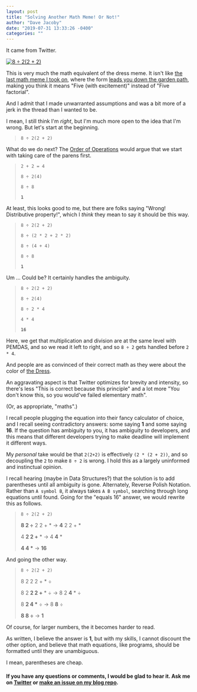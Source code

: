 ```yaml
---
layout: post
title: "Solving Another Math Meme! Or Not!"
author: "Dave Jacoby"
date: "2019-07-31 13:33:26 -0400"
categories: ""
---
```


It came from Twitter.

[![ 8 ÷ 2(2 + 2) ](https://jacoby.github.io/images/math_meme_2.jpg)
](https://twitter.com/pjmdolI/status/1155598050959745026)

This is very much the math equivalent of the dress meme. It isn't like [the last math meme I took on](https://jacoby.github.io/math/2018/02/19/solving-a-math-meme.html), where the form [leads you down the garden path](https://en.wiktionary.org/wiki/lead_someone_down_the_garden_path), making you think it means "Five (with excitement)" instead of "Five factorial".

And I admit that I made unwarranted assumptions and was a bit more of a jerk in the thread than I wanted to be.

I mean, I still think I'm _right_, but I'm much more open to the idea that I'm wrong. But let's start at the beginning.

> `8 ÷ 2(2 + 2)`

What do we do next? The [Order of Operations](https://en.wikipedia.org/wiki/Order_of_operations) would argue that we start with taking care of the parens first.

> `2 + 2 = 4`
>
> `8 ÷ 2(4)`
>
> `8 ÷ 8`
>
> **`1`**

At least, this looks good to me, but there are folks saying "Wrong! Distributive property!", which I _think_ they mean to say it should be this way.

> `8 ÷ 2(2 + 2)`
>
> `8 ÷ (2 * 2 + 2 * 2)`
>
> `8 ÷ (4 + 4)`
>
> `8 ÷ 8`
>
> **`1`**

Um ... Could be? It certainly handles the ambiguity.

> `8 ÷ 2(2 + 2)`
>
> `8 ÷ 2(4)`
>
> `8 ÷ 2 * 4`
>
> `4 * 4`
>
> **`16`**

Here, we get that multiplication and division are at the same level with PEMDAS, and so we read it left to right, and so `8 ÷ 2` gets handled before `2 * 4`.

And people are as convinced of their correct math as they were about the color of [the Dress](https://en.wikipedia.org/wiki/The_dress).

An aggravating aspect is that Twitter optimizes for brevity and intensity, so there's less "This is correct because this principle" and a lot more "You don't know this, so you would've failed elementary math".

(Or, as appropriate, "maths".)

I recall people plugging the equation into their fancy calculator of choice, and I recall seeing contradictory answers: some saying **1** and some saying **16**. If the question has ambiguity to you, it has ambiguity to developers, and this means that different developers trying to make deadline will implement it different ways.

My _personal_ take would be that `2(2+2)` is effectively `(2 * (2 + 2))`, and so decoupling the `2` to make `8 ÷ 2` is wrong. I hold this as a largely uninformed and instinctual opinion.

I recall hearing (maybe in Data Structures?) that the solution is to add parentheses until all ambiguity is gone. Alternately, Reverse Polish Notation. Rather than `A symbol B`, it always takes `A B symbol`, searching through long equations until found. Going for the "equals 16" answer, we would rewrite this as follows.

> `8 ÷ 2(2 + 2)`
>
> **8 2 ÷** 2 2 + \* -> **4** 2 2 + \*
>
> 4 **2 2 +** \* -> 4 **4** \*
>
> **4 4 \*** -> **16** 

And going the other way.

> `8 ÷ 2(2 + 2)`
>
> 8 2 2 2 + \* ÷
>
> 8 2 **2 2 +** \* ÷ -> 8 2 **4** \* ÷
>
> 8 **2 4 \*** ÷ -> 8 **8** ÷
>
> **8 8 ÷** -> **1**

Of course, for larger numbers, the it becomes harder to read.

As written, I believe the answer is **1**, but with my skills, I cannot discount the other option, and believe that math equations, like programs, should be formatted until they are unambiguous.

I mean, parentheses are cheap.

#### If you have any questions or comments, I would be glad to hear it. Ask me on [Twitter](https://twitter.com/jacobydave) or [make an issue on my blog repo](https://github.com/jacoby/jacoby.github.io).
